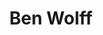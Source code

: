 ---
layout: post
title: Ben Wolff
school: NYU
major: Major?
image: https://static.squarespace.com/static/50354720c4aa2d2d3150d3d8/t/5036568ce4b070ad3ee68bc0/1345738381223/?format=300w
position: President, 2010–2011
positionURL: http://www.techatnyu.org/position
now: McKinsey and Company
nowURL: http://www.google.com
twitter: bnwolff
email: t@NYU email?
graduate: 2014
weight: 2
---